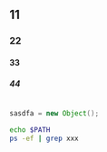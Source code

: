 ## 11

### 22

#### 33

##### 44


```java

sasdfa = new Object();
```

```bash
echo $PATH
ps -ef | grep xxx
```